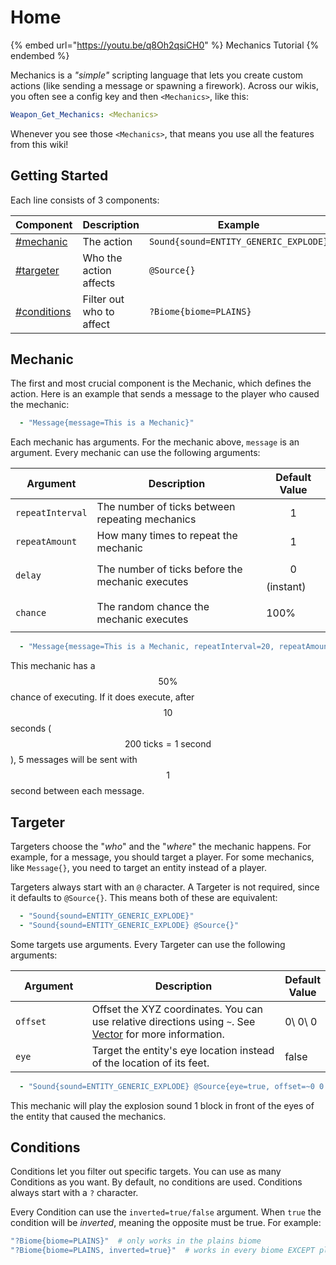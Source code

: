 # Home

{% embed url="https://youtu.be/q8Oh2qsiCH0" %}
Mechanics Tutorial
{% endembed %}

Mechanics is a _"simple"_ scripting language that lets you create custom actions (like sending a message or spawning a firework). Across our wikis, you often see a config key and then `<Mechanics>`, like this:

```yaml
Weapon_Get_Mechanics: <Mechanics>
```

Whenever you see those `<Mechanics>`, that means you use all the features from this wiki!

## Getting Started

Each line consists of 3 components:

<table><thead><tr><th width="159">Component</th><th width="206">Description</th><th>Example</th><th data-type="checkbox">Optional</th></tr></thead><tbody><tr><td><a data-mention href="./#mechanic">#mechanic</a></td><td>The action</td><td><code>Sound{sound=ENTITY_GENERIC_EXPLODE}</code></td><td>false</td></tr><tr><td><a data-mention href="./#targeter">#targeter</a></td><td>Who the action affects</td><td><code>@Source{}</code></td><td>true</td></tr><tr><td><a data-mention href="./#conditions">#conditions</a></td><td>Filter out who to affect</td><td><code>?Biome{biome=PLAINS}</code></td><td>true</td></tr></tbody></table>

## Mechanic

The first and most crucial component is the Mechanic, which defines the action. Here is an example that sends a message to the player who caused the mechanic:

```yaml
  - "Message{message=This is a Mechanic}"
```

Each mechanic has arguments. For the mechanic above, `message` is an argument. Every mechanic  can use the following arguments:

| Argument         | Description                                      | Default Value                                 |
| ---------------- | ------------------------------------------------ | --------------------------------------------- |
| `repeatInterval` | The number of ticks between repeating mechanics  | $$1$$                                         |
| `repeatAmount`   | How many times to repeat the mechanic            | $$1$$                                         |
| `delay`          | The number of ticks before the mechanic executes | $$0$$ (instant)                               |
| `chance`         | The random chance the mechanic executes          | <p><span class="math">100\%</span></p><p></p> |

```yaml
  - "Message{message=This is a Mechanic, repeatInterval=20, repeatAmount=5, delay=200, chance=50%}"
```

This mechanic has a $$50\%$$ chance of executing. If it does execute, after $$10$$ seconds ($$200\text{ ticks}=1\text{ second}$$), 5 messages will be sent with $$1$$ second between each message.&#x20;

## Targeter

Targeters choose the "_who_" and the "_where_" the mechanic happens. For example, for a message, you should target a player. For some mechanics, like `Message{}`, you need to target an entity instead of a player.&#x20;

Targeters always start with an `@` character. A Targeter is not required, since it defaults to `@Source{}`. This means both of these are equivalent:

```yaml
  - "Sound{sound=ENTITY_GENERIC_EXPLODE}"
  - "Sound{sound=ENTITY_GENERIC_EXPLODE} @Source{}"
```

Some targets use arguments. Every Targeter can use the following arguments:

<table><thead><tr><th width="129.33333333333331">Argument</th><th width="450">Description</th><th>Default Value</th></tr></thead><tbody><tr><td><code>offset</code></td><td>Offset the XYZ coordinates. You can use relative directions using <code>~</code>. See <a data-mention href="http://127.0.0.1:5000/s/IIUkVnlH40vVBzLhWWQ8/vector">Vector</a> for more information.</td><td><span class="math">0\ 0\ 0 </span></td></tr><tr><td><code>eye</code></td><td>Target the entity's eye location instead of the location of its feet. </td><td>false</td></tr></tbody></table>

```yaml
  - "Sound{sound=ENTITY_GENERIC_EXPLODE} @Source{eye=true, offset=~0 0 1}"
```

This mechanic will play the explosion sound 1 block in front of the eyes of the entity that caused the mechanics.

## Conditions

Conditions let you filter out specific targets. You can use as many Conditions as you want. By default, no conditions are used. Conditions always start with a `?` character.&#x20;

Every Condition can use the `inverted=true/false` argument. When `true` the condition will be _inverted_, meaning the opposite must be true. For example:

```yaml
"?Biome{biome=PLAINS}"  # only works in the plains biome
"?Biome{biome=PLAINS, inverted=true}"  # works in every biome EXCEPT plains
```

